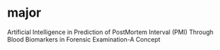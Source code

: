 # major
Artificial Intelligence in Prediction of PostMortem  Interval (PMI) Through Blood Biomarkers in Forensic  Examination-A Concept
